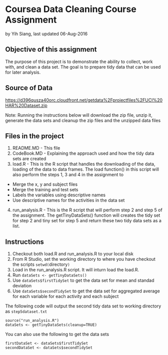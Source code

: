 # Coursea Data Cleaning Course Assignment
by Yih Siang, last updated 06-Aug-2016

## Objective of this assignment
The purpose of this project is to demonstrate the ability to collect, work with, and clean a data set. The goal is to prepare tidy data that can be used for later analysis. 

## Source of Data
https://d396qusza40orc.cloudfront.net/getdata%2Fprojectfiles%2FUCI%20HAR%20Dataset.zip

Note: Running the instructions below will download the zip file, unzip it, generate the data sets and cleanup the zip files and the unzipped data files

## Files in the project
1. README.MD - This file
2. CodeBook.MD - Explaining the approach used and how the tidy data sets are created
3. load.R - This is the R script that handles the downloading of the data, loading of the data to data frames. The load function() in this script will also perform the steps 1, 3 and 4 in the assignment to
  * Merge the x, y and subject files
  * Merge the training and test sets
  * Labels the variables using descriptive names
  * Use descriptive names for the activities in the data set
4. run_analysis.R - This is the R script that will perform step 2 and step 5 of the assignment. The getTinyDataSets() function will creates the tidy set for step 2 and tiny set for step 5 and return these two tidy data sets as a list.

## Instructions 
1. Checkout both load.R and run_analysis.R to your local disk
2. From R Studio, set the working directory to where you have checkout the scripts `setwd(`directory`)`
3. Load in the run_analysis.R script. It will inturn load the load.R.
4. Run `dataSets <- getTinyDataSets()` 
5. Use `dataSets$firstTidySet` to get the data set for mean and standad deviation
6. Use `dataSets$secondTidySet` to get the data set for aggregated average for each variable for each activity and each subject

The following code will output the second tidy data set to working directory as `step5dataset.txt`
```
source("run_analysis.R")
dataSets <- getTinyDataSets(cleanup=TRUE)
```

You can also use the following to get the data sets
```
firstDataSet <- dataSets$firstTidySet
secondDataSet <- dataSets$secondTidySet
```
